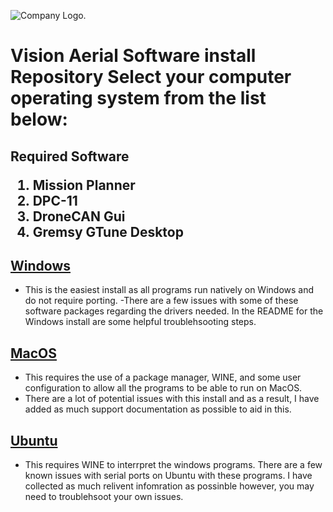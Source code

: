 <p align="center"> 

![Company Logo.](/assets/VA-Logo.jpeg)
</P>
<h1> Vision Aerial Software install Repository 
Select your computer operating system from the list below:
</h1>
<h2>
Required Software

1. Mission Planner
2. DPC-11
3. DroneCAN Gui
4. Gremsy GTune Desktop
</h2>

## [Windows](/README_WINDOWS.md) 
- This is the easiest install as all programs run natively on Windows and do not require porting.
-There are a few issues with some of these software packages regarding the drivers needed. In the README for the Windows install are some helpful troublehsooting steps. 
    
## [MacOS](/README_MACOS.md) 
- This requires the use of a package manager, WINE, and some user configuration to allow all the programs to be able to run on MacOS.
- There are a lot of potential issues with this install and as a result, I have added as much support documentation as possible to aid in this. 
## [Ubuntu](/README_UBUNTU.md)
- This requires WINE to interrpret the windows programs. There are a few known issues with serial ports on Ubuntu with these programs. I have collected as much relivent infomration as possinble however, you may need to troublehsoot your own issues. 
